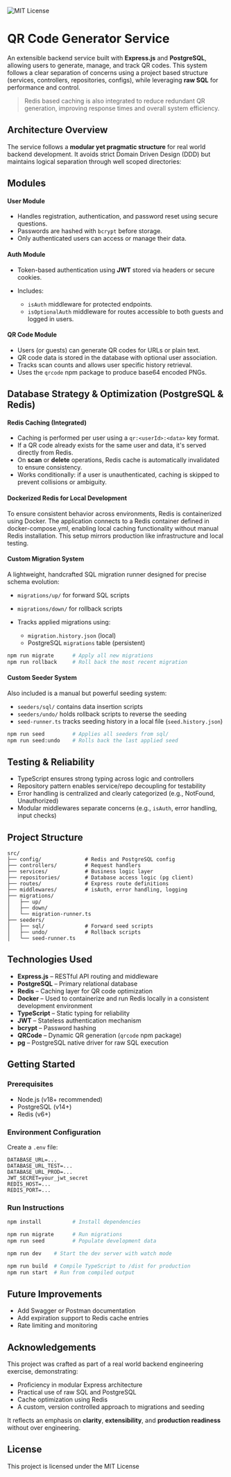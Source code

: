 ![MIT License](https://img.shields.io/badge/license-MIT-green)

# QR Code Generator Service

An extensible backend service built with **Express.js** and **PostgreSQL**, allowing users to generate, manage, and track QR codes. This system follows a clear separation of concerns using a project based structure (services, controllers, repositories, configs), while leveraging **raw SQL** for performance and control.

> Redis based caching is also integrated to reduce redundant QR generation, improving response times and overall system efficiency.

## Architecture Overview

The service follows a **modular yet pragmatic structure** for real world backend development. It avoids strict Domain Driven Design (DDD) but maintains logical separation through well scoped directories:

## Modules

#### User Module

* Handles registration, authentication, and password reset using secure questions.
* Passwords are hashed with `bcrypt` before storage.
* Only authenticated users can access or manage their data.

#### Auth Module

* Token-based authentication using **JWT** stored via headers or secure cookies.
* Includes:

  * `isAuth` middleware for protected endpoints.
  * `isOptionalAuth` middleware for routes accessible to both guests and logged in users.

#### QR Code Module

* Users (or guests) can generate QR codes for URLs or plain text.
* QR code data is stored in the database with optional user association.
* Tracks scan counts and allows user specific history retrieval.
* Uses the `qrcode` npm package to produce base64 encoded PNGs.

## Database Strategy & Optimization (PostgreSQL & Redis)

#### Redis Caching (Integrated)

* Caching is performed per user using a `qr:<userId>:<data>` key format.
* If a QR code already exists for the same user and data, it's served directly from Redis.
* On **scan** or **delete** operations, Redis cache is automatically invalidated to ensure consistency.
* Works conditionally: if a user is unauthenticated, caching is skipped to prevent collisions or ambiguity.

#### Dockerized Redis for Local Development
To ensure consistent behavior across environments, Redis is containerized using Docker. The application connects to a Redis container defined in docker-compose.yml, enabling local caching functionality without manual Redis installation. This setup mirrors production like infrastructure and local testing.

#### Custom Migration System

A lightweight, handcrafted SQL migration runner designed for precise schema evolution:

* `migrations/up/` for forward SQL scripts
* `migrations/down/` for rollback scripts
* Tracks applied migrations using:

  * `migration.history.json` (local)
  * PostgreSQL `migrations` table (persistent)

```bash
npm run migrate      # Apply all new migrations
npm run rollback     # Roll back the most recent migration
```

#### Custom Seeder System

Also included is a manual but powerful seeding system:

* `seeders/sql/` contains data insertion scripts
* `seeders/undo/` holds rollback scripts to reverse the seeding
* `seed-runner.ts` tracks seeding history in a local file (`seed.history.json`)

```bash
npm run seed         # Applies all seeders from sql/
npm run seed:undo    # Rolls back the last applied seed
```

## Testing & Reliability

* TypeScript ensures strong typing across logic and controllers
* Repository pattern enables service/repo decoupling for testability
* Error handling is centralized and clearly categorized (e.g., NotFound, Unauthorized)
* Modular middlewares separate concerns (e.g., `isAuth`, error handling, input checks)

## Project Structure

```
src/
├── config/              # Redis and PostgreSQL config
├── controllers/         # Request handlers
├── services/            # Business logic layer
├── repositories/        # Database access logic (pg client)
├── routes/              # Express route definitions
├── middlewares/         # isAuth, error handling, logging
├── migrations/
│   ├── up/
│   ├── down/
│   └── migration-runner.ts
├── seeders/
│   ├── sql/             # Forward seed scripts
│   ├── undo/            # Rollback scripts
│   └── seed-runner.ts
```

## Technologies Used

* **Express.js** – RESTful API routing and middleware
* **PostgreSQL** – Primary relational database
* **Redis** – Caching layer for QR code optimization
* **Docker** – Used to containerize and run Redis locally in a consistent development environment
* **TypeScript** – Static typing for reliability
* **JWT** – Stateless authentication mechanism
* **bcrypt** – Password hashing
* **QRCode** – Dynamic QR generation (`qrcode` npm package)
* **pg** – PostgreSQL native driver for raw SQL execution

## Getting Started

### Prerequisites

* Node.js (v18+ recommended)
* PostgreSQL (v14+)
* Redis (v6+)

### Environment Configuration

Create a `.env` file:

```env
DATABASE_URL=...
DATABASE_URL_TEST=...
DATABASE_URL_PROD=...
JWT_SECRET=your_jwt_secret
REDIS_HOST=...
REDIS_PORT=...
```

### Run Instructions

```bash
npm install          # Install dependencies

npm run migrate      # Run migrations
npm run seed         # Populate development data

npm run dev    # Start the dev server with watch mode

npm run build  # Compile TypeScript to /dist for production
npm run start  # Run from compiled output
```

## Future Improvements

* Add Swagger or Postman documentation
* Add expiration support to Redis cache entries
* Rate limiting and monitoring

## Acknowledgements

This project was crafted as part of a real world backend engineering exercise, demonstrating:

* Proficiency in modular Express architecture
* Practical use of raw SQL and PostgreSQL
* Cache optimization using Redis
* A custom, version controlled approach to migrations and seeding

It reflects an emphasis on **clarity**, **extensibility**, and **production readiness** without over engineering.

## License

This project is licensed under the MIT License
